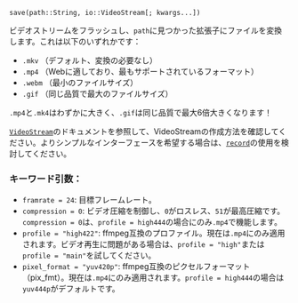 ```
save(path::String, io::VideoStream[; kwargs...])
```

ビデオストリームをフラッシュし、`path`に見つかった拡張子にファイルを変換します。これは以下のいずれかです：

  * `.mkv`  （デフォルト、変換の必要なし）
  * `.mp4`  （Webに適しており、最もサポートされているフォーマット）
  * `.webm` （最小のファイルサイズ）
  * `.gif`  （同じ品質で最大のファイルサイズ）

`.mp4`と`.mk4`はわずかに大きく、`.gif`は同じ品質で最大6倍大きくなります！

[`VideoStream`](@ref)のドキュメントを参照して、VideoStreamの作成方法を確認してください。よりシンプルなインターフェースを希望する場合は、[`record`](@ref)の使用を検討してください。

### キーワード引数：

  * `framrate = 24`: 目標フレームレート。
  * `compression = 0`: ビデオ圧縮を制御し、`0`がロスレス、`51`が最高圧縮です。`compression = 0`は、`profile = high444`の場合にのみ`.mp4`で機能します。
  * `profile = "high422"`: ffmpeg互換のプロファイル。現在は`.mp4`にのみ適用されます。ビデオ再生に問題がある場合は、`profile = "high"`または`profile = "main"`を試してください。
  * `pixel_format = "yuv420p"`: ffmpeg互換のピクセルフォーマット（pix_fmt）。現在は`.mp4`にのみ適用されます。`profile = high444`の場合は`yuv444p`がデフォルトです。
